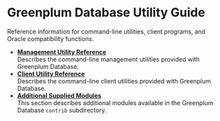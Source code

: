 # Greenplum Database Utility Guide 

Reference information for command-line utilities, client programs, and Oracle compatibility functions.

-   **[Management Utility Reference](admin_utilities/util_ref.html)**  
Describes the command-line management utilities provided with Greenplum Database.
-   **[Client Utility Reference](cli_ref.html)**  
Describes the command-line client utilities provided with Greenplum Database.
-   **[Additional Supplied Modules](contrib-modules.html)**  
This section describes additional modules available in the Greenplum Database `contrib` subdirectory.

